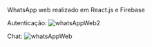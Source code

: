 WhatsApp web realizado em React.js e Firebase

Autenticação:
![whatsAppWeb2](https://user-images.githubusercontent.com/45234913/209823498-65216a20-882e-4952-8104-a5f212e316f9.png)


Chat:
![whatsAppWeb](https://user-images.githubusercontent.com/45234913/209823262-d1826b7e-cfa9-4f84-b6d2-7d48e8e238d6.png)

